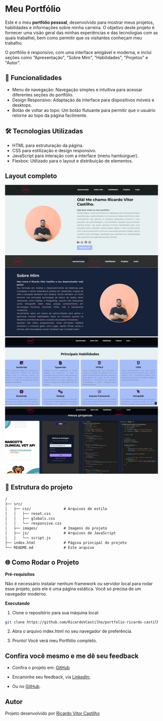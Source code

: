 # Meu Portfólio

Este é o meu **portfólio pessoal**, desenvolvido para mostrar meus projetos, habilidades e informações sobre minha carreira. O objetivo deste projeto é fornecer uma visão geral das minhas experiências e das tecnologias com as quais trabalhei, bem como permitir que os visitantes conheçam meu trabalho.

O portfólio é responsivo, com uma interface amigável e moderna, e inclui seções como "Apresentação", "Sobre Mim", "Habilidades", "Projetos" e "Autor".

## 🚀 Funcionalidades

- Menu de navegação: Navegação simples e intuitiva para acessar diferentes seções do portfólio.
- Design Responsivo: Adaptação da interface para dispositivos móveis e desktops.
- Botão de voltar ao topo: Um botão flutuante para permitir que o usuário retorne ao topo da página facilmente.

## 🛠️ Tecnologias Utilizadas

- HTML para estruturação da página.
- CSS para estilização e design responsivo.
- JavaScript para interação com a interface (menu hambúrguer).
- Flexbox: Utilizado para o layout e distribuição de elementos.

## Layout completo
![Layout Desktop](./src/images/layout-desktop.jpeg)
![Layout Desktop](./src/images/about-me.jpeg)
![Layout Desktop](./src/images/main-hab.jpeg)
![Layout Desktop](./src/images/projects.jpeg)

## 📂 Estrutura do projeto

```plaintext
/
├── src/
│   ├── css/               # Arquivos de estilo
│   │   ├── reset.css
│   │   ├── globals.css
│   │   └── responsive.css
│   ├── images/            # Imagens do projeto
│   ├── js/                # Arquivos de JavaScript
│   │   └── script.js
├── index.html             # Página principal do projeto
└── README.md              # Este arquivo
```

## 🌐 Como Rodar o Projeto

**Pré-requisitos**

Não é necessário instalar nenhum framework ou servidor local para rodar esse projeto, pois ele é uma página estática. Você só precisa de um navegador moderno.

**Executando**

1. Clone o repositório para sua máquina local:
```bash
git clone https://github.com/RicardoVCastilho/portfolio-ricardo-castilho
```

2. Abra o arquivo index.html no seu navegador de preferência.

3. Pronto! Você verá meu Portfólio completo.

## **Confira você mesmo e me dê seu feedback**
- Confira o projeto em: [GitHub](https://github.com/RicardoVCastilho/portfolio-ricardo-castilho)

- Encaminhe seu feedback, via [LinkedIn](https://www.linkedin.com/in/ricardo-vitor-castilho-b60039241/);

- Ou no [GitHub](https://github.com/RicardoVCastilho).

## **Autor**
Projeto desenvolvido por [Ricardo Vitor Castilho](https://github.com/RicardoVCastilho)

